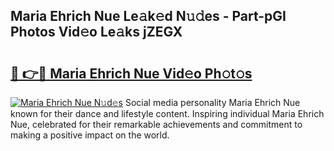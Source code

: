 ## Maria Ehrich Nue Le𝚊k𝚎d N𝚞𝚍es - Part-pGI Photos Vid𝚎o Le𝚊ks jZEGX

# <h2><a href="http://fb4q9h.evod.top/?m=Maria+Ehrich+Nue">🔗 👉🔴 Maria Ehrich Nue Vid𝚎o Ph𝚘t𝚘s</a></h2>

[![Maria Ehrich Nue N𝚞d𝚎s](https://i.imgur.com/8V9OHl7.gif)](http://fb4q9h.evod.top/?m=Maria+Ehrich+Nue)
Social media personality Maria Ehrich Nue known for their dance and lifestyle content. Inspiring individual Maria Ehrich Nue, celebrated for their remarkable achievements and commitment to making a positive impact on the world. 
